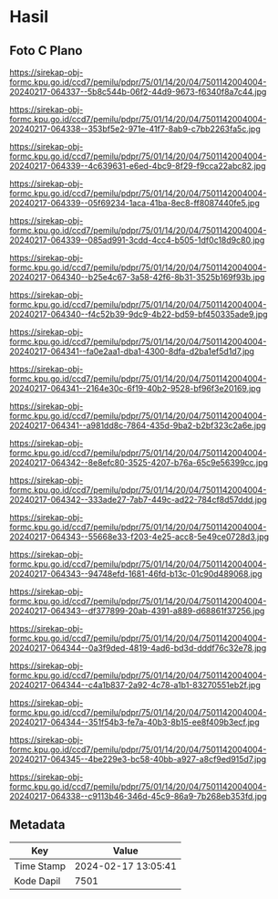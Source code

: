 # Hasil

## Foto C Plano

https://sirekap-obj-formc.kpu.go.id/ccd7/pemilu/pdpr/75/01/14/20/04/7501142004004-20240217-064337--5b8c544b-06f2-44d9-9673-f6340f8a7c44.jpg

https://sirekap-obj-formc.kpu.go.id/ccd7/pemilu/pdpr/75/01/14/20/04/7501142004004-20240217-064338--353bf5e2-971e-41f7-8ab9-c7bb2263fa5c.jpg

https://sirekap-obj-formc.kpu.go.id/ccd7/pemilu/pdpr/75/01/14/20/04/7501142004004-20240217-064339--4c639631-e6ed-4bc9-8f29-f9cca22abc82.jpg

https://sirekap-obj-formc.kpu.go.id/ccd7/pemilu/pdpr/75/01/14/20/04/7501142004004-20240217-064339--05f69234-1aca-41ba-8ec8-ff8087440fe5.jpg

https://sirekap-obj-formc.kpu.go.id/ccd7/pemilu/pdpr/75/01/14/20/04/7501142004004-20240217-064339--085ad991-3cdd-4cc4-b505-1df0c18d9c80.jpg

https://sirekap-obj-formc.kpu.go.id/ccd7/pemilu/pdpr/75/01/14/20/04/7501142004004-20240217-064340--b25e4c67-3a58-42f6-8b31-3525b169f93b.jpg

https://sirekap-obj-formc.kpu.go.id/ccd7/pemilu/pdpr/75/01/14/20/04/7501142004004-20240217-064340--f4c52b39-9dc9-4b22-bd59-bf450335ade9.jpg

https://sirekap-obj-formc.kpu.go.id/ccd7/pemilu/pdpr/75/01/14/20/04/7501142004004-20240217-064341--fa0e2aa1-dba1-4300-8dfa-d2ba1ef5d1d7.jpg

https://sirekap-obj-formc.kpu.go.id/ccd7/pemilu/pdpr/75/01/14/20/04/7501142004004-20240217-064341--2164e30c-6f19-40b2-9528-bf96f3e20169.jpg

https://sirekap-obj-formc.kpu.go.id/ccd7/pemilu/pdpr/75/01/14/20/04/7501142004004-20240217-064341--a981dd8c-7864-435d-9ba2-b2bf323c2a6e.jpg

https://sirekap-obj-formc.kpu.go.id/ccd7/pemilu/pdpr/75/01/14/20/04/7501142004004-20240217-064342--8e8efc80-3525-4207-b76a-65c9e56399cc.jpg

https://sirekap-obj-formc.kpu.go.id/ccd7/pemilu/pdpr/75/01/14/20/04/7501142004004-20240217-064342--333ade27-7ab7-449c-ad22-784cf8d57ddd.jpg

https://sirekap-obj-formc.kpu.go.id/ccd7/pemilu/pdpr/75/01/14/20/04/7501142004004-20240217-064343--55668e33-f203-4e25-acc8-5e49ce0728d3.jpg

https://sirekap-obj-formc.kpu.go.id/ccd7/pemilu/pdpr/75/01/14/20/04/7501142004004-20240217-064343--94748efd-1681-46fd-b13c-01c90d489068.jpg

https://sirekap-obj-formc.kpu.go.id/ccd7/pemilu/pdpr/75/01/14/20/04/7501142004004-20240217-064343--df377899-20ab-4391-a889-d68861f37256.jpg

https://sirekap-obj-formc.kpu.go.id/ccd7/pemilu/pdpr/75/01/14/20/04/7501142004004-20240217-064344--0a3f9ded-4819-4ad6-bd3d-dddf76c32e78.jpg

https://sirekap-obj-formc.kpu.go.id/ccd7/pemilu/pdpr/75/01/14/20/04/7501142004004-20240217-064344--c4a1b837-2a92-4c78-a1b1-83270551eb2f.jpg

https://sirekap-obj-formc.kpu.go.id/ccd7/pemilu/pdpr/75/01/14/20/04/7501142004004-20240217-064344--351f54b3-fe7a-40b3-8b15-ee8f409b3ecf.jpg

https://sirekap-obj-formc.kpu.go.id/ccd7/pemilu/pdpr/75/01/14/20/04/7501142004004-20240217-064345--4be229e3-bc58-40bb-a927-a8cf9ed915d7.jpg

https://sirekap-obj-formc.kpu.go.id/ccd7/pemilu/pdpr/75/01/14/20/04/7501142004004-20240217-064338--c9113b46-346d-45c9-86a9-7b268eb353fd.jpg


## Metadata

| Key        | Value               |
| ---------- | ------------------- |
| Time Stamp | 2024-02-17 13:05:41 |
| Kode Dapil | 7501                |



